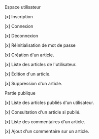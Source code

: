 Espace utilisateur

[x] Inscription

[x] Connexion

[x] Déconnexion

[x] Réinitialisation de mot de passe

[x] Création d'un article.

[x] Liste des articles de l'utilisateur.

[x] Édition d'un article.

[x] Suppression d'un article.

Partie publique

[x] Liste des articles publiés d'un utilisateur.

[x] Consultation d'un article si publié.

[x] Liste des commentaires d'un article.

[x] Ajout d'un commentaire sur un article.
